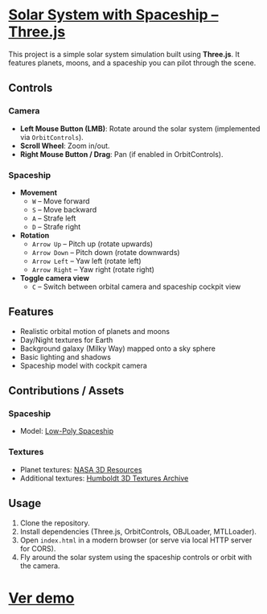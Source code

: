 # [Solar System with Spaceship – Three.js](https://codesandbox.io/p/sandbox/sistema-planetario-8gwsjl)

This project is a simple solar system simulation built using **Three.js**. It features planets, moons, and a spaceship you can pilot through the scene.

## Controls

### Camera
- **Left Mouse Button (LMB)**: Rotate around the solar system (implemented via `OrbitControls`).
- **Scroll Wheel**: Zoom in/out.
- **Right Mouse Button / Drag**: Pan (if enabled in OrbitControls).

### Spaceship
- **Movement**
  - `W` – Move forward
  - `S` – Move backward
  - `A` – Strafe left
  - `D` – Strafe right
- **Rotation**
  - `Arrow Up` – Pitch up (rotate upwards)
  - `Arrow Down` – Pitch down (rotate downwards)
  - `Arrow Left` – Yaw left (rotate left)
  - `Arrow Right` – Yaw right (rotate right)
- **Toggle camera view**
  - `C` – Switch between orbital camera and spaceship cockpit view

## Features
- Realistic orbital motion of planets and moons
- Day/Night textures for Earth
- Background galaxy (Milky Way) mapped onto a sky sphere
- Basic lighting and shadows
- Spaceship model with cockpit camera

## Contributions / Assets

### Spaceship
- Model: [Low-Poly Spaceship](https://free3d.com/3d-model/low-poly-spaceship-37605.html)

### Textures
- Planet textures: [NASA 3D Resources](https://github.com/nasa/NASA-3D-Resources/tree/master/Images%20and%20Textures)
- Additional textures: [Humboldt 3D Textures Archive](https://gis.humboldt.edu/Archive/GISData/2019/WGS84_Geographic/3DTextures)

## Usage
1. Clone the repository.
2. Install dependencies (Three.js, OrbitControls, OBJLoader, MTLLoader).
3. Open `index.html` in a modern browser (or serve via local HTTP server for CORS).
4. Fly around the solar system using the spaceship controls or orbit with the camera.
# [Ver demo](resources/preview.mp4)
